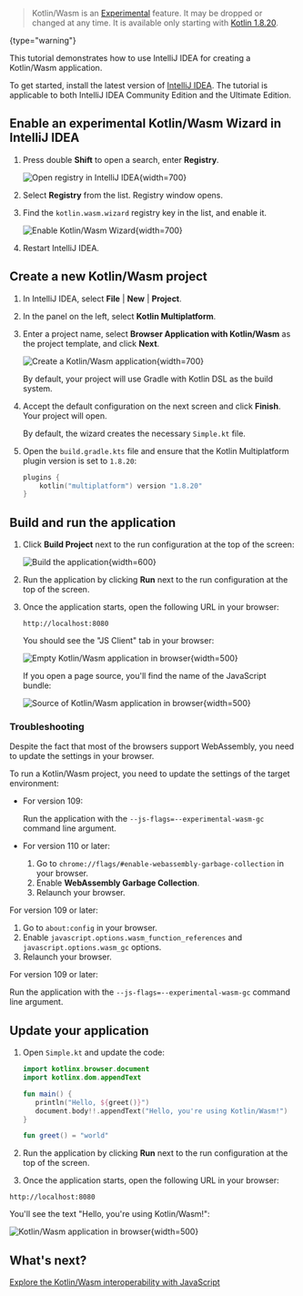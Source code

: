 [//]: # (title: 在 IntelliJ IDEA 中入门 Kotlin/Wasm)

> Kotlin/Wasm is an [Experimental](components-stability.md) feature. It may be dropped or changed at any time. It is available only starting with [Kotlin 1.8.20](releases.md).
>
{type="warning"}

This tutorial demonstrates how to use IntelliJ IDEA for creating a Kotlin/Wasm application.

To get started, install the latest version of [IntelliJ IDEA](https://www.jetbrains.com/idea/download/index.html). The tutorial is applicable to both IntelliJ IDEA Community Edition and the Ultimate Edition.

## Enable an experimental Kotlin/Wasm Wizard in IntelliJ IDEA

1. Press double **Shift** to open a search, enter **Registry**.

   ![Open registry in IntelliJ IDEA](wasm-enable-in-idea.png){width=700}

2. Select **Registry** from the list. Registry window opens.
3. Find the `kotlin.wasm.wizard` registry key in the list, and enable it.

   ![Enable Kotlin/Wasm Wizard](wasm-enable-wizard.png){width=700}

4. Restart IntelliJ IDEA.

## Create a new Kotlin/Wasm project

1. In IntelliJ IDEA, select **File** | **New** | **Project**.
2. In the panel on the left, select **Kotlin Multiplatform**.
3. Enter a project name, select **Browser Application with Kotlin/Wasm** as the project template, and click **Next**.

   ![Create a Kotlin/Wasm application](wasm-new-project-intellij.png){width=700}

   By default, your project will use Gradle with Kotlin DSL as the build system.

4. Accept the default configuration on the next screen and click **Finish**. Your project will open.

   By default, the wizard creates the necessary `Simple.kt` file.

5. Open the `build.gradle.kts` file and ensure that the Kotlin Multiplatform plugin version is set to `1.8.20`: 

   ```kotlin
   plugins {
       kotlin("multiplatform") version "1.8.20"
   }
   ```

## Build and run the application

1. Click **Build Project** next to the run configuration at the top of the screen:

   ![Build the application](wasm-build-app.png){width=600}

2. Run the application by clicking **Run** next to the run configuration at the top of the screen.

3. Once the application starts, open the following URL in your browser:

   ```text
   http://localhost:8080
   ```

   You should see the "JS Client" tab in your browser:

   ![Empty Kotlin/Wasm application in browser](wasm-browser-app.png){width=500}

   If you open a page source, you'll find the name of the JavaScript bundle:

   ![Source of Kotlin/Wasm application in browser](wasm-browser-source-app.png){width=500}

### Troubleshooting

Despite the fact that most of the browsers support WebAssembly, you need to update the settings in your browser.

To run a Kotlin/Wasm project, you need to update the settings of the target environment:

<tabs>
<tab title="Chrome">

* For version 109:

  Run the application with the `--js-flags=--experimental-wasm-gc` command line argument.

* For version 110 or later:

   1. Go to `chrome://flags/#enable-webassembly-garbage-collection` in your browser.
   2. Enable **WebAssembly Garbage Collection**.
   3. Relaunch your browser.

</tab>
<tab title="Firefox">

For version 109 or later:

1. Go to `about:config` in your browser.
2. Enable `javascript.options.wasm_function_references` and `javascript.options.wasm_gc` options.
3. Relaunch your browser.

</tab>
<tab title="Edge">

For version 109 or later:

Run the application with the `--js-flags=--experimental-wasm-gc` command line argument.

</tab>
</tabs>


## Update your application

1. Open `Simple.kt` and update the code:

   ```kotlin
   import kotlinx.browser.document
   import kotlinx.dom.appendText
   
   fun main() {
      println("Hello, ${greet()}")
      document.body!!.appendText("Hello, you're using Kotlin/Wasm!")
   }
   
   fun greet() = "world"
   ```

2. Run the application by clicking **Run** next to the run configuration at the top of the screen.

3. Once the application starts, open the following URL in your browser:

```text
http://localhost:8080
```

You'll see the text "Hello, you're using Kotlin/Wasm!":

![Kotlin/Wasm application in browser](wasm-browser-updated-app.png){width=500}

## What's next?

[Explore the Kotlin/Wasm interoperability with JavaScript](wasm-js-interop.md)